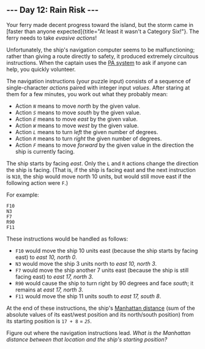\-\-- Day 12: Rain Risk \-\--
-----------------------------

Your ferry made decent progress toward the island, but the storm came in
[faster than anyone
expected]{title="At least it wasn't a Category Six!"}. The ferry needs
to take *evasive actions*!

Unfortunately, the ship\'s navigation computer seems to be
malfunctioning; rather than giving a route directly to safety, it
produced extremely circuitous instructions. When the captain uses the
[PA system](https://en.wikipedia.org/wiki/Public_address_system) to ask
if anyone can help, you quickly volunteer.

The navigation instructions (your puzzle input) consists of a sequence
of single-character *actions* paired with integer input *values*. After
staring at them for a few minutes, you work out what they probably mean:

-   Action *`N`* means to move *north* by the given value.
-   Action *`S`* means to move *south* by the given value.
-   Action *`E`* means to move *east* by the given value.
-   Action *`W`* means to move *west* by the given value.
-   Action *`L`* means to turn *left* the given number of degrees.
-   Action *`R`* means to turn *right* the given number of degrees.
-   Action *`F`* means to move *forward* by the given value in the
    direction the ship is currently facing.

The ship starts by facing *east*. Only the `L` and `R` actions change
the direction the ship is facing. (That is, if the ship is facing east
and the next instruction is `N10`, the ship would move north 10 units,
but would still move east if the following action were `F`.)

For example:

    F10
    N3
    F7
    R90
    F11

These instructions would be handled as follows:

-   `F10` would move the ship 10 units east (because the ship starts by
    facing east) to *east 10, north 0*.
-   `N3` would move the ship 3 units north to *east 10, north 3*.
-   `F7` would move the ship another 7 units east (because the ship is
    still facing east) to *east 17, north 3*.
-   `R90` would cause the ship to turn right by 90 degrees and face
    *south*; it remains at *east 17, north 3*.
-   `F11` would move the ship 11 units south to *east 17, south 8*.

At the end of these instructions, the ship\'s [Manhattan
distance](https://en.wikipedia.org/wiki/Manhattan_distance) (sum of the
absolute values of its east/west position and its north/south position)
from its starting position is `17 + 8` = *`25`*.

Figure out where the navigation instructions lead. *What is the
Manhattan distance between that location and the ship\'s starting
position?*
